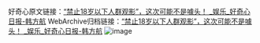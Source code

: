 好奇心原文链接：[“禁止18岁以下人群观影”，这次可能不是噱头！ _娱乐_好奇心日报-韩方航](https://www.qdaily.com/articles/7769.html)
WebArchive归档链接：[“禁止18岁以下人群观影”，这次可能不是噱头！ _娱乐_好奇心日报-韩方航](http://web.archive.org/web/20190623172909/https://www.qdaily.com/articles/7769.html)
![image](http://ww3.sinaimg.cn/large/007d5XDply1g3wjxw7js3j30u02yf7wh)